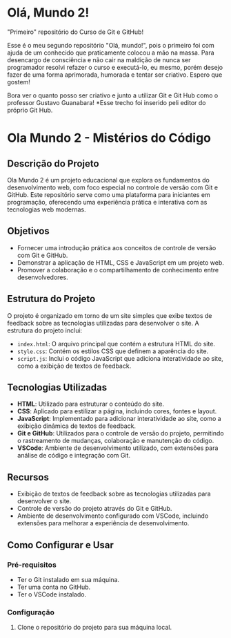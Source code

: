 # Olá, Mundo 2!
 
 "Primeiro" repositório do Curso de Git e GitHub!

 Esse é o meu segundo repositório "Olá, mundo!", pois o primeiro foi com ajuda de um conhecido que praticamente colocou a mão na massa. Para desencargo de consciência e não cair na maldição de nunca ser programador resolvi refazer o curso e executá-lo, eu mesmo, porém desejo fazer de uma forma aprimorada, humorada e tentar ser criativo. Espero que gostem!

 Bora ver o quanto posso ser criativo e junto a utilizar Git e Git Hub como o professor Gustavo Guanabara!
 *Esse trecho foi inserido peli editor do próprio Git Hub.

# Ola Mundo 2 - Mistérios do Código

## Descrição do Projeto

Ola Mundo 2 é um projeto educacional que explora os fundamentos do desenvolvimento web, com foco especial no controle de versão com Git e GitHub. Este repositório serve como uma plataforma para iniciantes em programação, oferecendo uma experiência prática e interativa com as tecnologias web modernas.

## Objetivos

- Fornecer uma introdução prática aos conceitos de controle de versão com Git e GitHub.
- Demonstrar a aplicação de HTML, CSS e JavaScript em um projeto web.
- Promover a colaboração e o compartilhamento de conhecimento entre desenvolvedores.

## Estrutura do Projeto

O projeto é organizado em torno de um site simples que exibe textos de feedback sobre as tecnologias utilizadas para desenvolver o site. A estrutura do projeto inclui:

- `index.html`: O arquivo principal que contém a estrutura HTML do site.
- `style.css`: Contém os estilos CSS que definem a aparência do site.
- `script.js`: Inclui o código JavaScript que adiciona interatividade ao site, como a exibição de textos de feedback.

## Tecnologias Utilizadas

- **HTML**: Utilizado para estruturar o conteúdo do site.
- **CSS**: Aplicado para estilizar a página, incluindo cores, fontes e layout.
- **JavaScript**: Implementado para adicionar interatividade ao site, como a exibição dinâmica de textos de feedback.
- **Git e GitHub**: Utilizados para o controle de versão do projeto, permitindo o rastreamento de mudanças, colaboração e manutenção do código.
- **VSCode**: Ambiente de desenvolvimento utilizado, com extensões para análise de código e integração com Git.

## Recursos

- Exibição de textos de feedback sobre as tecnologias utilizadas para desenvolver o site.
- Controle de versão do projeto através do Git e GitHub.
- Ambiente de desenvolvimento configurado com VSCode, incluindo extensões para melhorar a experiência de desenvolvimento.

## Como Configurar e Usar

### Pré-requisitos

- Ter o Git instalado em sua máquina.
- Ter uma conta no GitHub.
- Ter o VSCode instalado.

### Configuração

1. Clone o repositório do projeto para sua máquina local.